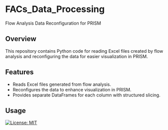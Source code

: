 # FACs_Data_Processing

Flow Analysis Data Reconfiguration for PRISM

## Overview

This repository contains Python code for reading Excel files created by flow analysis and reconfiguring the data for easier visualization in PRISM.

## Features

- Reads Excel files generated from flow analysis.
- Reconfigures the data to enhance visualization in PRISM.
- Provides separate DataFrames for each column with structured slicing.

## Usage

[![License: MIT](https://img.shields.io/badge/License-MIT-blue.svg)](https://opensource.org/licenses/MIT)
